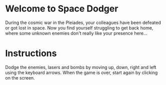 # Welcome to Space Dodger

During the cosmic war in the Pleiades, your colleagues have been defeated or got lost in space.
Now you find yourself struggling to get back home, where some unknown enemies don't really like your presence here...

# Instructions

Dodge the enemies, lasers and bombs by moving up, down, right and left using the keyboard arrows.
When the game is over, start again by clicking on the screen.
